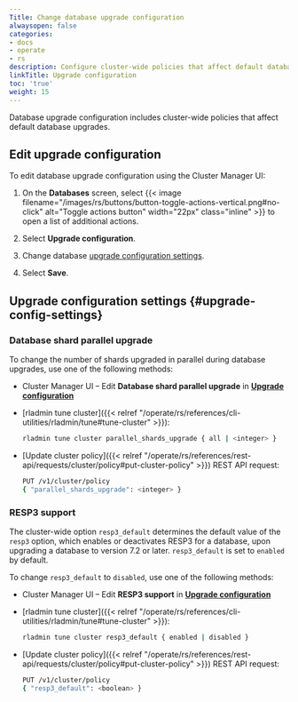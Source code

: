 ```yaml
---
Title: Change database upgrade configuration
alwaysopen: false
categories:
- docs
- operate
- rs
description: Configure cluster-wide policies that affect default database upgrades.
linkTitle: Upgrade configuration
toc: 'true'
weight: 15
---
```


Database upgrade configuration includes cluster-wide policies that affect default database upgrades.

## Edit upgrade configuration

To edit database upgrade configuration using the Cluster Manager UI:

1. On the **Databases** screen, select {{< image filename="/images/rs/buttons/button-toggle-actions-vertical.png#no-click" alt="Toggle actions button" width="22px" class="inline" >}} to open a list of additional actions.

1. Select **Upgrade configuration**.

1. Change database [upgrade configuration settings](#upgrade-config-settings).

1. Select **Save**.

## Upgrade configuration settings {#upgrade-config-settings}

### Database shard parallel upgrade

To change the number of shards upgraded in parallel during database upgrades, use one of the following methods:

- Cluster Manager UI – Edit **Database shard parallel upgrade** in [**Upgrade configuration**](#edit-upgrade-configuration)

- [rladmin tune cluster]({{< relref "/operate/rs/references/cli-utilities/rladmin/tune#tune-cluster" >}}): 
    
    ```sh
    rladmin tune cluster parallel_shards_upgrade { all | <integer> }
    ```

- [Update cluster policy]({{< relref "/operate/rs/references/rest-api/requests/cluster/policy#put-cluster-policy" >}}) REST API request:

    ```sh
    PUT /v1/cluster/policy 
    { "parallel_shards_upgrade": <integer> }
    ```

### RESP3 support

The cluster-wide option `resp3_default` determines the default value of the `resp3` option, which enables or deactivates RESP3 for a database, upon upgrading a database to version 7.2 or later. `resp3_default` is set to `enabled` by default.

To change `resp3_default` to `disabled`, use one of the following methods:

- Cluster Manager UI – Edit **RESP3 support** in [**Upgrade configuration**](#edit-upgrade-configuration)

- [rladmin tune cluster]({{< relref "/operate/rs/references/cli-utilities/rladmin/tune#tune-cluster" >}}): 
    
    ```sh
    rladmin tune cluster resp3_default { enabled | disabled }
    ```

- [Update cluster policy]({{< relref "/operate/rs/references/rest-api/requests/cluster/policy#put-cluster-policy" >}}) REST API request:

    ```sh
    PUT /v1/cluster/policy 
    { "resp3_default": <boolean> }
    ```
